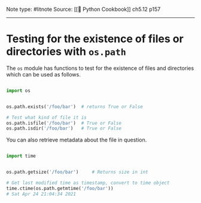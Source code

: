 Note type: #litnote
Source: [[📖 Python Cookbook]] ch5.12 p157

---
# Testing for the existence of files or directories with `os.path`
The `os` module has functions to test for the existence of files and directories which can be used as follows.
```python

import os


os.path.exists('/foo/bar')	# returns True or False

# Test what kind of file it is
os.path.isfile('/foo/bar')	# True or False
os.path.isdir('/foo/bar')	# True or False
```

You can also retrieve metadata about the file in question.
```python

import time


os.path.getsize('/foo/bar')		# Returns size in int

# Get last modified time as timestamp, convert to time object
time.ctime(os.path.getmtime('/foo/bar'))
# Sat Apr 24 21:04:34 2021
```
